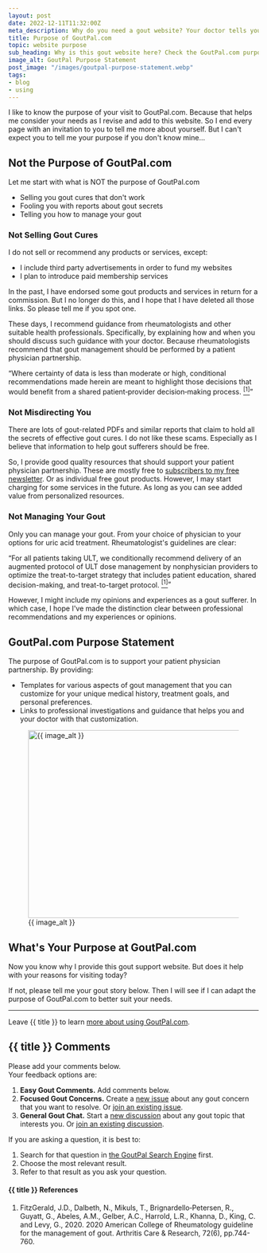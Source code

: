 ```yaml
---
layout: post
date: 2022-12-11T11:32:00Z
meta_description: Why do you need a gout website? Your doctor tells you all you need to know. But who helps your patient physician partnership? See the purpose of GoutPal.com.
title: Purpose of GoutPal.com
topic: website purpose
sub_heading: Why is this gout website here? Check the GoutPal.com purpose.
image_alt: GoutPal Purpose Statement
post_image: "/images/goutpal-purpose-statement.webp"
tags:
- blog
- using
---
```

<p>I like to know the purpose of your visit to GoutPal.com. Because that helps me consider your needs as I revise and add to this website. So I end every page with an invitation to you to tell me more about yourself. But I can't expect you to tell me your purpose if you don't know mine…</p>
<h2 id="not">Not the Purpose of GoutPal.com</h2>
<p>Let me start with what is NOT the purpose of GoutPal.com</p>
<ul>
<li>Selling you gout cures that don't work</li>
<li>Fooling you with reports about gout secrets</li>
<li>Telling you how to manage your gout</li>
</ul>
<h3 id="notselling">Not Selling Gout Cures</h3>
<p>I do not sell or recommend any products or services, except:</p>
<ul>
<li>I include third party advertisements in order to fund my websites</li>
<li>I plan to introduce paid membership services</li>
</ul>
<p>In the past, I have endorsed some gout products and services in return for a commission. But I no longer do this, and I hope that I have deleted all those links. So please tell me if you spot one. </p>
<p>These days, I recommend guidance from rheumatologists and other suitable health professionals. Specifically, by explaining how and when you should discuss such guidance with your doctor. Because rheumatologists recommend that gout management should be performed by a patient physician partnership.</p>
<p><q cite="https://doi.org/10.1002/acr.24180">Where certainty of data is less than moderate or high, conditional recommendations made herein are meant to highlight those decisions that would benefit from a shared patient‐provider decision‐making process. <a href="#ref1"><sup>[1]</sup></a></q></p>
<h3 id="notmisdirecting">Not Misdirecting You</h3>
<p>There are lots of gout-related PDFs and similar reports that claim to hold all the secrets of effective gout cures. I do not like these scams. Especially as I believe that information to help gout sufferers should be free.</p>
<p>So, I provide good quality resources that should support your patient physician partnership. These are mostly free to <a href="https://keithctaylor.gumroad.com/l/rqmqt?a=888958067&amp;wanted=true&amp;price=0">subscribers to my free newsletter</a>. Or as individual free gout products. However, I may start charging for some services in the future. As long as you can see added value from personalized resources.</p>
<h3 id="managing">Not Managing Your Gout</h3>
<p>Only you can manage your gout. From your choice of physician to your options for uric acid treatment. Rheumatologist's guidelines are clear:</p>
<p><q cite="https://doi.org/10.1002/acr.24180">For all patients taking ULT, we conditionally recommend delivery of an augmented protocol of ULT dose management by nonphysician providers to optimize the treat-to-target strategy that includes patient education, shared decision-making, and treat-to-target protocol. <a href="#ref1"><sup>[1]</sup></a></q></p>
<p>However, I might include my opinions and experiences as a gout sufferer. In which case, I hope I've made the distinction clear between professional recommendations and my experiences or opinions.</p>
<h2 id="statement">GoutPal.com Purpose Statement</h2>
<p>The purpose of GoutPal.com is to support your patient physician partnership. By providing:</p>
<ul>
<li>Templates for various aspects of gout management that you can customize for your unique medical history, treatment goals, and personal preferences.</li>
<li>Links to professional investigations and guidance that helps you and your doctor with that customization.</li>
</ul>
<figure id="image" class="inner">
<img src="{{ post_image }}" alt="{{ image_alt }}"  width="610" height="377">
  <figcaption>{{ image_alt }}</figcaption>
</figure>
<h2 id="next">What's Your Purpose at GoutPal.com</h2>

Now you know why I provide this gout support website. But does it help with your reasons for visiting today?

If not, please tell me your gout story below. Then I will see if I can adapt the purpose of GoutPal.com to better suit your needs.

<hr>
Leave {{ title }} to learn <a href="/categories/using/">more about using GoutPal.com</a>.

<h2 id="comments">{{ title }} Comments</h2>
<p>Please add your comments below.<br />
Your feedback options are:</p>
<ol>
<li><b>Easy Gout Comments.</b> Add comments below.</li>
<li><b>Focused Gout Concerns.</b> Create a <a href="https://github.com/kct2020/goutpal-com-skeleventy/issues/new/choose">new issue</a> about any gout concern that you want to resolve. Or <a href="https://github.com/kct2020/goutpal-com-skeleventy/issues">join an existing issue</a>.</li>
<li><b>General Gout Chat.</b> Start a <a href="https://github.com/kct2020/goutpal-com-skeleventy/discussions/new">new discussion</a> about any gout topic that interests you. Or <a href="https://github.com/kct2020/goutpal-com-skeleventy/discussions">join an existing discussion</a>.</li>
</ol>
<p>If you are asking a question, it is best to:</p>
<ol>
<li>Search for that question in <a href="https://cse.google.com/cse?cof=FORID:0&cx=partner-pub-4857169685716700:9780732506">the GoutPal Search Engine</a> first.</li>
<li>Choose the most relevant result.</li>
<li>Refer to that result as you ask your question.</li>
</ol>
<script src="https://giscus.app/client.js"
        data-repo="kct2020/goutpal-com-skeleventy"
        data-repo-id="R_kgDOGVSRQQ"
        data-category="GoutPal Links Comments🗣"
        data-category-id="DIC_kwDOGVSRQc4CRbFp"
        data-mapping="title"
        data-strict="0"
        data-reactions-enabled="1"
        data-emit-metadata="1"
        data-input-position="top"
        data-theme="light_tritanopia"
        data-lang="en"
        data-loading="lazy"
        crossorigin="anonymous"
        async>
</script>

<h4 id="refs">{{ title }} References</h4>
<ol>
	<li id="ref1">FitzGerald, J.D., Dalbeth, N., Mikuls, T., Brignardello‐Petersen, R., Guyatt, G., Abeles, A.M., Gelber, A.C., Harrold, L.R., Khanna, D., King, C. and Levy, G., 2020. 2020 American College of Rheumatology guideline for the management of gout. Arthritis Care & Research, 72(6), pp.744-760.</li>
</ol>
